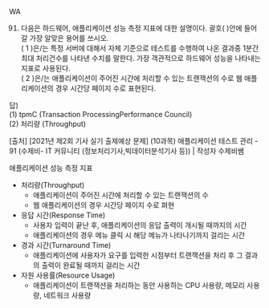 WA  
  
91. 다음은 하드웨어, 애플리케이션 성능 측정 지표에 대한 설명이다. 괄호(     )안에 들어갈 가장 알맞은 용어를 쓰시오.  
( 1 )은/는 특정 서버에 대해서 자체 기준으로 테스트를 수행하여 나온 결과중 1분간 최대 처리건수를 나타낸 수치를 말한다. 가장 객관적으로 하드웨어 성능을 나타내는 지표로 사용된다.  
( 2 )은/는 애플리케이션이 주어진 시간에 처리할 수 있는 트랜잭션의 수로 웹 애플리케이션의 경우 시간당 페이지 수로 표현된다.  
  
답)  
(1) tpmC (Transaction ProcessingPerformance Council)  
(2) 처리량 (Throughput)  
  
[출처] [2021년 제2회 기사 실기 출제예상 문제] (10과목) 애플리케이션 테스트 관리 - 91 (수제비- IT 커뮤니티 (정보처리기사,빅데이터분석기사 등)) | 작성자 수제비쌤
  
애플리케이션 성능 측정 지표  
- 처리량(Throughput)
  - 애플리케이션이 주어진 시간에 처리할 수 있는 트랜잭션의 수
  - 웹 애플리케이션의 경우 시간당 페이지 수로 펴현
- 응답 시간(Response Time)
  - 사용자 입력이 끝난 후, 애플리케이션의 응답 출력이 개시될 때까지의 시간
  - 애플리케이션의 경우 메뉴 클릭 시 해당 메뉴가 나타나기까지 걸리는 시간
- 경과 시간(Turnaround Time)
  - 애플리케이션에 사용자가 요구를 입력한 시점부터 트랜잭션을 처리 후 그 결과의 출력이 완료될 때까지 걸리는 시간
- 자원 사용률(Resource Usage)
  - 애플리케이션이 트랜잭션을 처리하는 동안 사용하는 CPU 사용량, 메모리 사용량, 네트워크 사용량
